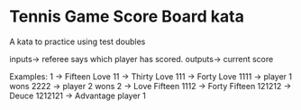 # Tennis Game Score Board kata

A kata to practice using test doubles

inputs-> referee says which player has scored.
outputs-> current score 

Examples:
1 -> Fifteen Love
11 -> Thirty  Love
111 -> Forty  Love
1111 -> player 1 wons
2222 -> player 2 wons
2 -> Love Fifteen
1112 -> Forty Fifteen
121212 -> Deuce
1212121 -> Advantage player 1